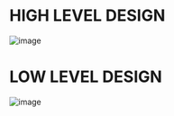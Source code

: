 # HIGH LEVEL DESIGN

![image](https://user-images.githubusercontent.com/86543711/125571839-8da4cea8-52c8-481b-b8ff-c6376ff6fb56.png)


# LOW LEVEL DESIGN

![image](https://user-images.githubusercontent.com/86543711/125571927-454adef1-a24f-4cff-bd7d-a04e4a4eda8c.png)
